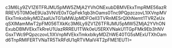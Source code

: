 c3M6Ly9ZV1Z6TFRJMU5pMW5ZMjA2YVhONExubDBMVEkxTmpRME56azRRREV5T0M0eE9Ua3VNVE0xTGpFek1qb3hOams0Tnc9PQpzczovL1lXVnpMVEkxTmkxblkyMDZaalUxTG1aMWJpMDFOell3TVRnME5rQXhNemt1TVRZeUxqSXlMamMwT2pFM056TXkKc3M6Ly9ZV1Z6TFRJMU5pMW5ZMjA2YVhONExubDBMVEkxTkRreU1UazRRREU1TWk0eU5ERXVNakU1TGpFMk9Eb3hNVGsxTWc9PQpzczovL1lXVnpMVEkxTmkxblkyMDZhWE40TG5sMExUTXhOamd6TnpRMlFERTVNaTR5TkRFdU1qRTVMalV4T2pFME1EUTI=
